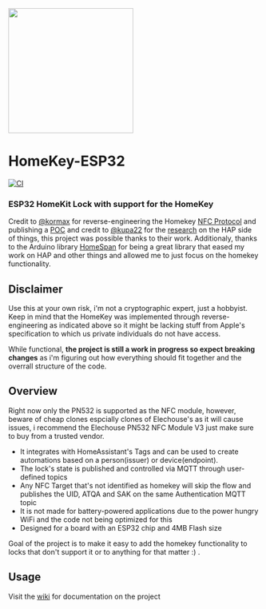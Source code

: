 <img src="https://github.com/rednblkx/HomeKey-ESP32/assets/29458132/6c2e1ea8-f74e-41ac-a690-461e339525acb" width="250" height="250">

# HomeKey-ESP32
[![CI](https://github.com/rednblkx/HomeKey-ESP32/actions/workflows/esp32.yml/badge.svg?branch=main)](https://github.com/rednblkx/HomeKey-ESP32/actions/workflows/esp32.yml)
### ESP32 HomeKit Lock with support for the HomeKey

Credit to [@kormax](https://github.com/kormax) for reverse-engineering the Homekey [NFC Protocol](https://github.com/kormax/apple-home-key) and publishing a [POC](https://github.com/kormax/apple-home-key-reader) and credit to [@kupa22](https://github.com/kupa22) for the [research](https://github.com/kupa22/apple-homekey) on the HAP side of things, this project was possible thanks to their work.
Additionaly, thanks to the Arduino library [HomeSpan](https://github.com/HomeSpan/HomeSpan) for being a great library that eased my work on HAP and other things and allowed me to just focus on the homekey functionality.

## Disclaimer

Use this at your own risk, i'm not a cryptographic expert, just a hobbyist. Keep in mind that the HomeKey was implemented through reverse-engineering as indicated above so it might be lacking stuff from Apple's specification to which us private individuals do not have access.

While functional, **the project is still a work in progress so expect breaking changes** as i'm figuring out how everything should fit together and the overrall structure of the code.

## Overview

Right now only the PN532 is supported as the NFC module, however, beware of cheap clones espcially clones of Elechouse's as it will cause issues, i recommend the Elechouse PN532 NFC Module V3 just make sure to buy from a trusted vendor.

- It integrates with HomeAssistant's Tags and can be used to create automations based on a person(issuer) or device(endpoint).
- The lock's state is published and controlled via MQTT through user-defined topics
- Any NFC Target that's not identified as homekey will skip the flow and publishes the UID, ATQA and SAK on the same Authentication MQTT topic 
- It is not made for battery-powered applications due to the power hungry WiFi and the code not being optimized for this
- Designed for a board with an ESP32 chip and 4MB Flash size

Goal of the project is to make it easy to add the homekey functionality to locks that don't support it or to anything for that matter :) .

## Usage

Visit the [wiki](https://github.com/rednblkx/HomeKey-ESP32/wiki) for documentation on the project
